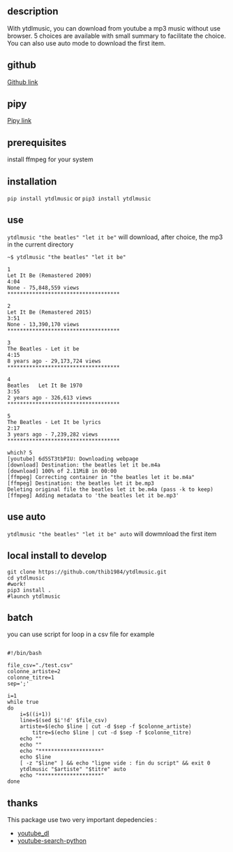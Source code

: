## description

With ytdlmusic, you can download from youtube a mp3 music without use browser. 5 choices are available with small summary to facilitate the choice. You can also use auto mode to download the first item.  

## github

[Github link](https://github.com/thib1984/ytdlmusic/)

## pipy

[Pipy link](https://pypi.org/project/ytdlmusic/)

## prerequisites

install ffmpeg for your system

## installation

``pip install ytdlmusic`` or ``pip3 install ytdlmusic``

## use

``ytdlmusic "the beatles" "let it be"``
will download, after choice, the mp3 in the current directory

```
~$ ytdlmusic "the beatles" "let it be"

1
Let It Be (Remastered 2009)
4:04
None - 75,848,559 views
************************************

2
Let It Be (Remastered 2015)
3:51
None - 13,390,170 views
************************************

3
The Beatles - Let it be
4:15
8 years ago - 29,173,724 views
************************************

4
Beatles   Let It Be 1970
3:55
2 years ago - 326,613 views
************************************

5
The Beatles - Let It be lyrics
2:17
3 years ago - 7,239,282 views
************************************

which? 5
[youtube] 6d5ST3tbPIU: Downloading webpage
[download] Destination: the beatles let it be.m4a
[download] 100% of 2.11MiB in 00:00
[ffmpeg] Correcting container in "the beatles let it be.m4a"
[ffmpeg] Destination: the beatles let it be.mp3
Deleting original file the beatles let it be.m4a (pass -k to keep)
[ffmpeg] Adding metadata to 'the beatles let it be.mp3'
````

## use auto

``ytdlmusic "the beatles" "let it be" auto`` will dowmnload the first item 

## local install to develop

```
git clone https://github.com/thib1984/ytdlmusic.git
cd ytdlmusic 
#work!
pip3 install .
#launch ytdlmusic
``` 

## batch

you can use script for loop in a csv file for example 

```

#!/bin/bash

file_csv="./test.csv"
colonne_artiste=2
colonne_titre=1
sep=';'

i=1
while true
do
	i=$((i+1))
	line=$(sed $i'!d' $file_csv)
	artiste=$(echo $line | cut -d $sep -f $colonne_artiste)
        titre=$(echo $line | cut -d $sep -f $colonne_titre)
	echo ""
	echo ""
	echo "********************"
	echo $line
	[ -z "$line" ] && echo "ligne vide : fin du script" && exit 0
	ytdlmusic "$artiste" "$titre" auto
	echo "********************"
done 

```

## thanks

This package use two very important depedencies :
- [youtube_dl](https://pypi.org/project/youtube_dl/)
- [youtube-search-python](https://pypi.org/project/youtube-search-python/)